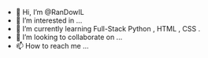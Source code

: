 - 👋 Hi, I’m @RanDowIL
- 👀 I’m interested in ...
- 🌱 I’m currently learning Full-Stack Python , HTML , CSS .
- 💞️ I’m looking to collaborate on ...
- 📫 How to reach me ...

<!---
RanDowIL/RanDowIL is a ✨ special ✨ repository because its `README.md` (this file) appears on your GitHub profile.
You can click the Preview link to take a look at your changes.
--->
